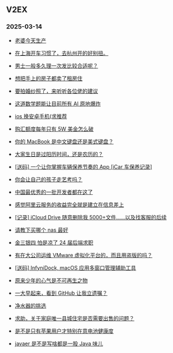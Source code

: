 ## V2EX 
### 2025-03-14

+ [老婆今天生产](https://www.v2ex.com/t/1118101)

+ [在上海开车习惯了，去杭州开的好别扭。](https://www.v2ex.com/t/1117999)

+ [男士一般多久理一次发比较合适呢？](https://www.v2ex.com/t/1118023)

+ [想把手上的房子都卖了租房住](https://www.v2ex.com/t/1118024)

+ [要拍婚纱照了，来听听各位佬的建议](https://www.v2ex.com/t/1118043)

+ [这道数学题能让目前所有 AI 原地爆炸](https://www.v2ex.com/t/1118105)

+ [ios 换安卓手机(求推荐](https://www.v2ex.com/t/1117986)

+ [购汇额度每年只有 5W 美金怎么破](https://www.v2ex.com/t/1118038)

+ [你的 MacBook 是中文键盘还是美式键盘？](https://www.v2ex.com/t/1118002)

+ [大家生日是过阳历时间，还是农历的？](https://www.v2ex.com/t/1118041)

+ [[送码] 一个让你掌握车辆保养节奏的 App [iCar 车保养记录]](https://www.v2ex.com/t/1118078)

+ [你会让自己的孩子走艺考吗？](https://www.v2ex.com/t/1118074)

+ [中国最优秀的一批开发者都在这了](https://www.v2ex.com/t/1118175)

+ [感觉阿里云服务的收益完全就是建立在信息差上](https://www.v2ex.com/t/1118071)

+ [[记录] iCloud Drive 随意删除我 5000+文件……以及找客服的后续](https://www.v2ex.com/t/1118248)

+ [请教下买哪个 nas 最好](https://www.v2ex.com/t/1118189)

+ [金三银四 怕是凉了 24 届后端求职](https://www.v2ex.com/t/1118092)

+ [有在大公司运维 VMware 虚拟化平台的，而且用盗版的吗？](https://www.v2ex.com/t/1118127)

+ [[送码] InfyniDock, macOS 应用多窗口管理辅助工具](https://www.v2ex.com/t/1118106)

+ [原来少年的心气是不可再生之物](https://www.v2ex.com/t/1118116)

+ [一大早起来，看到 GitHub 让我立遗嘱？](https://www.v2ex.com/t/1118312)

+ [净水器的挑选](https://www.v2ex.com/t/1118303)

+ [求助，关于家庭唯一县城住宅是否需要出售的问题？](https://www.v2ex.com/t/1118339)

+ [是不是只有苹果用户才特别在意电池健康度](https://www.v2ex.com/t/1118352)

+ [javaer 是不是写啥都是一股 Java 味儿](https://www.v2ex.com/t/1118358)

